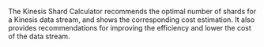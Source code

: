 The Kinesis Shard Calculator recommends the optimal number of shards for a Kinesis data stream, and shows the corresponding cost estimation. It also provides recommendations for improving the efficiency and lower the cost of the data stream.
